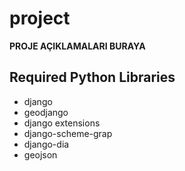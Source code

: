 # project

**PROJE AÇIKLAMALARI BURAYA**

## Required Python Libraries
- django
- geodjango 
- django extensions
- django-scheme-grap
- django-dia
- geojson

